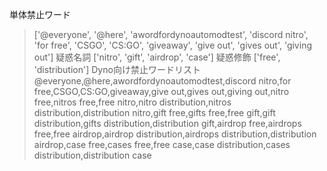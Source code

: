 単体禁止ワード
>['@everyone', '@here', 'awordfordynoautomodtest', 'discord nitro', 'for free', 'CSGO', 'CS:GO', 'giveaway', 'give out', 'gives out', 'giving out']
疑惑名詞
>['nitro', 'gift', 'airdrop', 'case']
疑惑修飾
>['free', 'distribution']
Dyno向け禁止ワードリスト
>@everyone,@here,awordfordynoautomodtest,discord nitro,for free,CSGO,CS:GO,giveaway,give out,gives out,giving out,nitro free,nitros free,free nitro,nitro distribution,nitros distribution,distribution nitro,gift free,gifts free,free gift,gift distribution,gifts distribution,distribution gift,airdrop free,airdrops free,free airdrop,airdrop distribution,airdrops distribution,distribution airdrop,case free,cases free,free case,case distribution,cases distribution,distribution case
